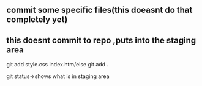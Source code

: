 ## commit some specific files(this doeasnt do that completely yet)

## this doesnt commit to repo ,puts into the staging area

git add style.css index.htm/else
git add .

git status=>shows what is in staging area
